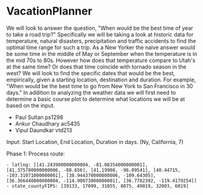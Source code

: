 # VacationPlanner

We will look to answer the question, "When would be the best time of year to take a road trip?"  Specifically we will be taking a look at historic data for temperature, natural disasters, precipitation and traffic accidents to find the optimal time range for such a trip.  As a New Yorker the naive answer would be some time in the middle of May or September when the temperature is in the mid 70s to 80s.  However how does that temperature compare to Utah's at the same time? Or does that time coincide with tornado season in the west?  We will look to find the specific dates that would be the best, empirically, given a starting location, destination and duration. For example, "When would be the best time to go from New York to San Francisco in 30 days."  In addition to analyzing the weather data we will first need to determine a basic course plot to determine what locations we will be at based on the input.


  - Paul Sultan ps1298
  - Ankur Chaudhary ac5435
  - Vipul Daundkar vtd213


Input: Start Location, End Location, Duration in days. (Ny, California, 7)

Phase 1: Process route:

    - latlng: [[41.243900000000004, -81.08354000000001], [41.375780000000006, -88.656], [41.19908, -96.09541], [40.44715, -103.31071000000001], [38.944370000000006, -109.64305], [36.366440000000004, -114.90073000000001], [36.7782392, -119.4179254]]
    - state_countyFIPS: [39133, 17099, 31055, 8075, 49019, 32003, 6019]
